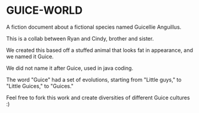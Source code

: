 # GUICE-WORLD
A fiction document about a fictional species named Guicellie Anguillus.

This is a collab between Ryan and Cindy, brother and sister. 

We created this based off a stuffed animal that looks fat in appearance, and we named it Guice. 

We did not name it after Guice, used in java coding.

The word "Guice" had a set of evolutions, starting from "Little guys," to "Little Guices," to "Guices."

Feel free to fork this work and create diversities of different Guice cultures :)
